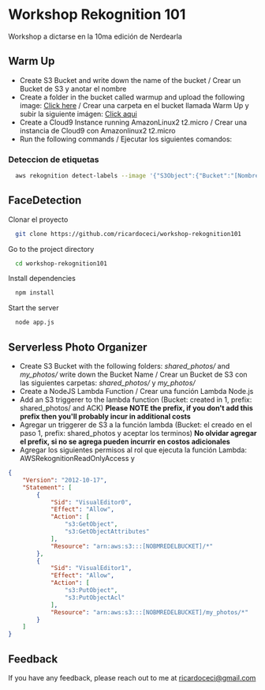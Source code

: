 
# Workshop Rekognition 101

Workshop a dictarse en la 10ma edición de Nerdearla



## Warm Up

* Create S3 Bucket and write down the name of the bucket / Crear un Bucket de S3 y anotar el nombre
* Create a folder in the bucket called warmup and upload the following image: [Click here](https://github.com/ricardoceci/workshop-rekognition101/blob/master/warmup/fondo_nerdearla.png) / Crear una carpeta en el bucket llamada Warm Up y subir la siguiente imágen: [Click aqui](https://github.com/ricardoceci/workshop-rekognition101/blob/master/warmup/fondo_nerdearla.png)
* Create a Cloud9 Instance running AmazonLinux2 t2.micro / Crear una instancia de Cloud9 con Amazonlinux2 t2.micro
* Run the following commands / Ejecutar los siguientes comandos:

### Deteccion de etiquetas


```bash
  aws rekognition detect-labels --image '{"S3Object":{"Bucket":"[NombreDelBucket]","Name":"warmup/fondo_nerdearla.png"}}' --min-confidence [Minimo de Seguridad]  
```

## FaceDetection

Clonar el proyecto

```bash
  git clone https://github.com/ricardoceci/workshop-rekognition101
```

Go to the project directory

```bash
  cd workshop-rekognition101
```

Install dependencies

```bash
  npm install
```

Start the server

```bash
  node app.js
```


## Serverless Photo Organizer

* Create S3 Bucket with the following folders: *shared_photos/* and *my_photos/* write down the Bucket Name / Crear un Bucket de S3 con las siguientes carpetas: *shared_photos/* y *my_photos/*
* Create a NodeJS Lambda Function / Crear una función Lambda Node.js
* Add an S3 triggerer to the lambda function (Bucket: created in 1, prefix: shared_photos/ and ACK) **Please NOTE the prefix, if you don't add this prefix then you'll probably incur in additional costs**
* Agregar un triggerer de S3 a la función lambda (Bucket: el creado en el paso 1, prefix: shared_photos y aceptar los terminos) **No olvidar agregar el prefix, si no se agrega pueden incurrir en costos adicionales**
* Agregar los siguientes permisos al rol que ejecuta la función Lambda: AWSRekognitionReadOnlyAccess y

```json
{
    "Version": "2012-10-17",
    "Statement": [
        {
            "Sid": "VisualEditor0",
            "Effect": "Allow",
            "Action": [
                "s3:GetObject",
                "s3:GetObjectAttributes"
            ],
            "Resource": "arn:aws:s3:::[NOBMREDELBUCKET]/*"
        },
        {
            "Sid": "VisualEditor1",
            "Effect": "Allow",
            "Action": [
                "s3:PutObject",
                "s3:PutObjectAcl"
            ],
            "Resource": "arn:aws:s3:::[NOBMREDELBUCKET]/my_photos/*"
        }
    ]
}
```


    
## Feedback

If you have any feedback, please reach out to me at ricardoceci@gmail.com

